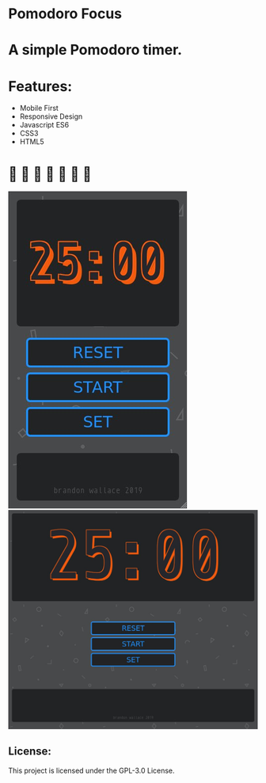 # Pomodoro Focus

# A simple Pomodoro timer.

# Features:

* Mobile First
* Responsive Design
* Javascript ES6
* CSS3
* HTML5

# &#127813; &#127813; &#127813; &#127813; &#127813; &#127813; &#127813; 	

![screenshot1](images/screenshot1.jpg)
![screenshot2](images/screenshot2.jpg)

## License:

This project is licensed under the GPL-3.0 License.
